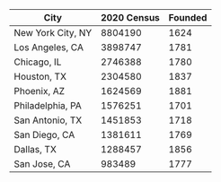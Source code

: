 | City              | 2020 Census | Founded |
|-------------------|-------------|---------|
| New York City, NY | 8804190     | 1624    |
| Los Angeles, CA   | 3898747     | 1781    |
| Chicago, IL       | 2746388     | 1780    |
| Houston, TX       | 2304580     | 1837    |
| Phoenix, AZ       | 1624569     | 1881    |
| Philadelphia, PA  | 1576251     | 1701    |
| San Antonio, TX   | 1451853     | 1718    |
| San Diego, CA     | 1381611     | 1769    |
| Dallas, TX        | 1288457     | 1856    |
| San Jose, CA      | 983489      | 1777    |
